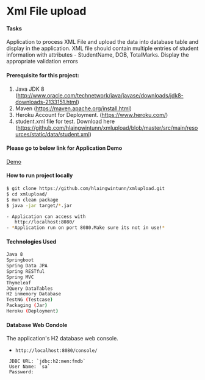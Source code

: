 # Xml File upload

#### Tasks
Application to process XML File and upload the data into database table and display in the application. XML file should contain multiple entries of student information with attributes - StudentName, DOB, TotalMarks. Display the appropriate validation errors

#### Prerequisite for this project:
1. Java JDK 8 (http://www.oracle.com/technetwork/java/javase/downloads/jdk8-downloads-2133151.html)
2. Maven  (https://maven.apache.org/install.html)
3. Heroku Account for Deployment. (https://www.heroku.com/)
4. student.xml file for test. Download here (https://github.com/hlaingwintunn/xmlupload/blob/master/src/main/resources/static/data/student.xml)

#### Please go to below link for Application Demo
[Demo]()

#### How to run project locally
```sh
$ git clone https://github.com/hlaingwintunn/xmlupload.git
$ cd xmlupload/
$ mvn clean package
$ java -jar target/*.jar

- Application can access with 
   http://localhost:8080/
- *Application run on port 8080.Make sure its not in use!*
```

#### Technologies Used
```sh
Java 8
Springboot
Spring Data JPA
Spring RESTful
Spring MVC
Thymeleaf
JQuery DataTables
H2 inmemory Database
TestNG (Testcase)
Packaging (Jar)
Heroku (Deployment)
```

#### Database Web Condole
The application's H2 database web console.
- `http://localhost:8080/console/`
```
 JDBC URL: `jdbc:h2:mem:fmdb`
 User Name: `sa`
 Password:
 ```
